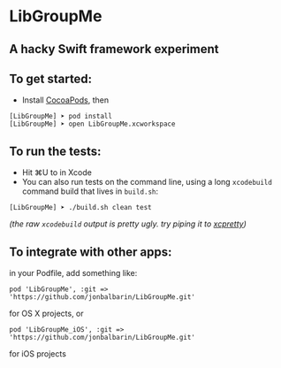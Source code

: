 # LibGroupMe

## A hacky Swift framework experiment


## To get started:
- Install [CocoaPods](http://cocoapods.org/), then 
````
[LibGroupMe] ➤ pod install
[LibGroupMe] ➤ open LibGroupMe.xcworkspace
````

## To run the tests:

- Hit ⌘U to in Xcode
- You can also run tests on the command line, using a long `xcodebuild` command build that lives in `build.sh`:

````
[LibGroupMe] ➤ ./build.sh clean test
````
*(the raw `xcodebuild` output is pretty ugly. try piping it to [xcpretty](https://github.com/supermarin/xcpretty))*


## To integrate with other apps:

in your Podfile, add something like:

````
pod 'LibGroupMe', :git => 'https://github.com/jonbalbarin/LibGroupMe.git'
````
for OS X projects, or

````
pod 'LibGroupMe_iOS', :git => 'https://github.com/jonbalbarin/LibGroupMe.git'
````

for iOS projects


